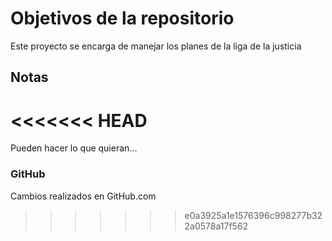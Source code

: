 # Objetivos de la repositorio

Este proyecto se encarga de manejar los planes de la liga de la justicia


## Notas
<<<<<<< HEAD
=======
Pueden hacer lo que quieran...

### GitHub
Cambios realizados en GitHub.com
>>>>>>> e0a3925a1e1576396c998277b322a0578a17f562
